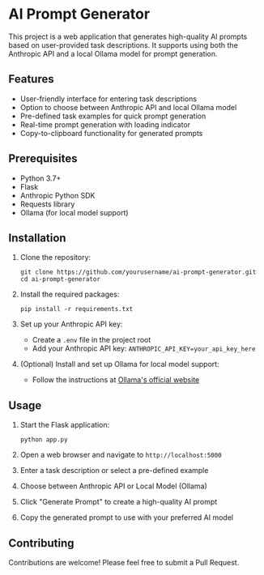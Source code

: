 # AI Prompt Generator

This project is a web application that generates high-quality AI prompts based on user-provided task descriptions. It supports using both the Anthropic API and a local Ollama model for prompt generation.

## Features

- User-friendly interface for entering task descriptions
- Option to choose between Anthropic API and local Ollama model
- Pre-defined task examples for quick prompt generation
- Real-time prompt generation with loading indicator
- Copy-to-clipboard functionality for generated prompts

## Prerequisites

- Python 3.7+
- Flask
- Anthropic Python SDK
- Requests library
- Ollama (for local model support)

## Installation

1. Clone the repository:
   ```
   git clone https://github.com/yourusername/ai-prompt-generator.git
   cd ai-prompt-generator
   ```

2. Install the required packages:
   ```
   pip install -r requirements.txt
   ```

3. Set up your Anthropic API key:
   - Create a `.env` file in the project root
   - Add your Anthropic API key: `ANTHROPIC_API_KEY=your_api_key_here`

4. (Optional) Install and set up Ollama for local model support:
   - Follow the instructions at [Ollama's official website](https://ollama.ai/)

## Usage

1. Start the Flask application:
   ```
   python app.py
   ```

2. Open a web browser and navigate to `http://localhost:5000`

3. Enter a task description or select a pre-defined example

4. Choose between Anthropic API or Local Model (Ollama)

5. Click "Generate Prompt" to create a high-quality AI prompt

6. Copy the generated prompt to use with your preferred AI model

## Contributing

Contributions are welcome! Please feel free to submit a Pull Request.
